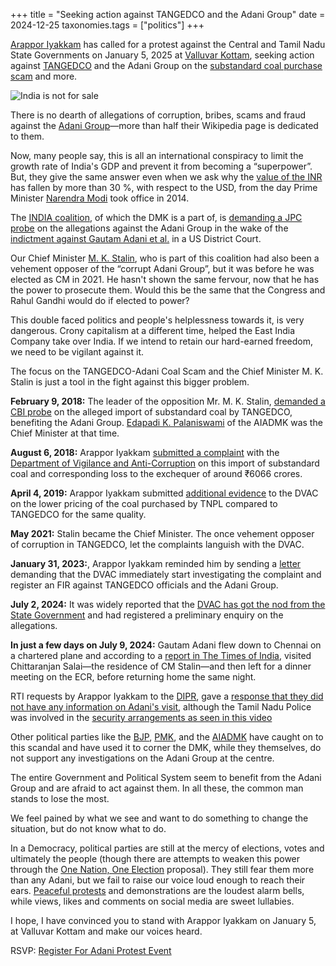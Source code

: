 +++
title = "Seeking action against TANGEDCO and the Adani Group"
date = 2024-12-25
taxonomies.tags = ["politics"]
+++

[Arappor Iyakkam](https://arappor.org/) has called for a protest against the
Central and Tamil Nadu State Governments on January 5, 2025 at [Valluvar Kottam](https://maps.app.goo.gl/iBBSm2h2WBVP6gUH9), seeking
action against
[TANGEDCO](https://en.wikipedia.org/wiki/Tamil_Nadu_Generation_and_Distribution_Corporation)
and the Adani Group on the [substandard coal purchase
scam](https://www.occrp.org/en/investigation/new-evidence-bolsters-allegations-adani-group-overcharged-for-coal) and more.

![India is not for
sale](https://pbs.twimg.com/media/GfAULtLaUAA8q2k?format=jpg&name=small)

There is no dearth of allegations of corruption, bribes, scams and fraud against
the [Adani Group](https://en.wikipedia.org/wiki/Adani_Group)—more than half
their Wikipedia page is dedicated to them.

Now, many people say, this is all an international conspiracy to limit the
growth rate of India's GDP and prevent it from becoming a “superpower”. But,
they give the same answer even when we ask why the [value of the
INR](https://www.google.com/finance/quote/USD-INR?hl=en&window=MAX) has fallen
by more than 30 %, with respect to the USD, from the day Prime Minister
[Narendra Modi](https://en.wikipedia.org/wiki/Narendra_Modi) took office in
2014.

The [INDIA
coalition](https://en.wikipedia.org/wiki/Indian_National_Developmental_Inclusive_Alliance),
of which the DMK is a part of, is [demanding a JPC
probe](https://economictimes.indiatimes.com/news/politics-and-nation/india-bloc-mps-hold-protest-in-parliament-complex-over-adani-issue-demand-jpc-probe/articleshow/115961485.cms)
on the allegations against the Adani Group in the wake of the [indictment
against Gautam Adani et
al.](https://en.wikipedia.org/wiki/Indictment_against_Gautam_Adani_et_al.) in a
US District Court.

Our Chief Minister [M. K. Stalin](https://en.wikipedia.org/wiki/M._K._Stalin),
who is part of this coalition had also been a vehement opposer of the “corrupt
Adani Group”, but it was before he was elected as CM in 2021. He hasn't shown
the same fervour, now that he has the power to prosecute them. Would this
be the same that the Congress and Rahul Gandhi would do if elected to power?

This double faced politics and people's helplessness towards it, is very
dangerous. Crony capitalism at a different time, helped the East India Company
take over India. If we intend to retain our hard-earned freedom, we need to be
vigilant against it.

The focus on the TANGEDCO-Adani Coal Scam and the Chief
Minister M. K. Stalin is just a tool in the fight against this bigger problem.

**February 9, 2018:** The leader of the opposition Mr. M. K. Stalin, [demanded a CBI
probe](https://www.thehindu.com/news/national/tamil-nadu/stalin-demands-cbi-probe-into-coal-import/article22696633.ece)
on the alleged import of substandard coal by TANGEDCO, benefiting the Adani
Group. [Edapadi K.
Palaniswami](https://en.wikipedia.org/wiki/Edappadi_K._Palaniswami) of the AIADMK
was the Chief Minister at that time.

**August 6, 2018:** Arappor Iyakkam [submitted a
complaint](https://fuchsia-shallow-minnow-246.mypinata.cloud/ipfs/bafybeifgcqe4olo4k5shdgt4bvw27abirnzhwf7w7abxqrzmejcu4u6rra)
with the [Department of Vigilance and
Anti-Corruption](https://www.dvac.tn.gov.in/) on this import of substandard coal
and corresponding loss to the exchequer of around ₹6066 crores.

**April 4, 2019:** Arappor Iyakkam submitted [additional
evidence](https://fuchsia-shallow-minnow-246.mypinata.cloud/ipfs/bafybeibwjgqfjhhbujvleoasstckkyaxmfzbuxj5zxzbtrbzhwzntlj6ni)
to the DVAC on the lower pricing of the coal purchased by TNPL compared to
TANGEDCO for the same quality.

**May 2021:** Stalin became the Chief Minister. The once vehement opposer of corruption in TANGEDCO, let the complaints languish with the DVAC.

**January 31, 2023:**, Arappor Iyakkam reminded him by sending a
[letter ](https://fuchsia-shallow-minnow-246.mypinata.cloud/ipfs/bafybeihj2qqqhejgp2cefetma67otfmou35sq76ffgycvy5kq7qdqpspkq)
demanding that the DVAC immediately start investigating the complaint and register an FIR against TANGEDCO officials
and the Adani Group.

**July 2, 2024:** It was widely reported that the [DVAC has got the nod from the
State
Government](https://www.thehindu.com/news/national/tamil-nadu/tamil-nadu-probe-launched-into-coal-import-scam-involving-adani-group/article68359304.ece)
and had registered a preliminary enquiry on the allegations.

**In just a few days on July 9, 2024:** Gautam Adani flew down to Chennai on a chartered plane and according to
a [report in The Times of India](https://timesofindia.indiatimes.com/city/chennai/adani-groups-interest-in-parandur-airport-and-kattupalli-port-creates-buzz-in-chennai/articleshow/111644935.cms), visited Chittaranjan Salai—the residence of CM
Stalin—and then left for a dinner meeting on the ECR, before returning home the same
night.

RTI requests by Arappor Iyakkam to the [DIPR](https://dipr.tn.gov.in/), gave a
[response that they did not have any information on Adani's
visit](https://pbs.twimg.com/media/GfDsMw3WwAATwKU?format=jpg&name=large),
although the Tamil Nadu Police was involved in the [security arrangements as
seen in this video](https://www.youtube.com/watch?v=7Z6FyvphMGs)

Other political parties like the
[BJP](https://www.thehindu.com/news/national/tamil-nadu/cms-son-in-law-sabareesan-met-adani-bjp-state-president-annamalai/article68973903.ece),
[PMK](https://timesofindia.indiatimes.com/city/chennai/ramadoss-demands-stalins-explanation-on-tangedcos-ties-with-adani/articleshow/115534839.cms),
and the
[AIADMK](https://www.business-standard.com/politics/aiadmk-slams-tamil-nadu-cm-stalin-says-he-is-a-pathological-liar-124121100061_1.html)
have caught on to this scandal and have used it to corner the DMK, while they
themselves, do not support any investigations on the Adani Group at the centre.

The entire Government and Political System seem to benefit from the Adani Group
and are afraid to act against them. In all these, the common man stands to lose
the most.

We feel pained by what we see and want to do something to change
the situation, but do not know what to do.

In a Democracy, political parties are still at the mercy of elections, votes and
ultimately the people (though there are attempts to weaken this power through
the [One Nation, One
Election](https://en.wikipedia.org/wiki/One_Nation,_One_Election) proposal).
They still fear them more than any Adani, but we fail to raise our voice loud
enough to reach their ears. [Peaceful
protests](https://nyaaya.org/resource/guide-to-lawful-protesting/) and
demonstrations are the loudest alarm bells, while views, likes and comments on
social media are sweet lullabies.

I hope, I have convinced you to stand with Arappor Iyakkam on January 5, at
Valluvar Kottam and make our voices heard.

RSVP: [Register For Adani Protest Event](https://arappor.org/RegisterForAdaniProtestEvent)